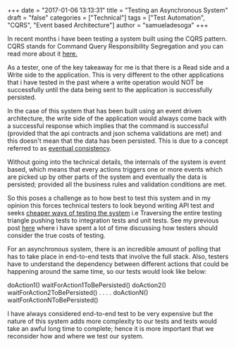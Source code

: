 +++
date = "2017-01-06 13:13:31"
title = "Testing an Asynchronous System"
draft = "false"
categories = ["Technical"]
tags = ["Test Automation", "CQRS", "Event based Architecture"]
author = "samueladesoga"
+++

In recent months i have been testing a system built using the CQRS pattern. CQRS stands for Command
Query Responsibility Segregation and you can read more about it <a href="http://martinfowler.com/bliki/CQRS.html">here.</a>

As a tester, one of the key takeaway for me is that there is a Read side and a Write side to the
application. This is very different to the other applications that i have tested in the past where a write operation would NOT be successfully until the data being sent to the application is successfully persisted.

In the case of this system that has been built using an event driven architecture, the write side of the application would always come back with a successful response which implies that the command is successful (provided that the api contracts and json schema validations are met) and this doesn't mean that the data has been persisted. This is due to a concept referred to as <a href="http://www.allthingsdistributed.com/2008/12/eventually_consistent.html">eventual consistency</a>.

Without going into the technical details, the internals of the system is event based, which means that every actions triggers one or more events which are picked up by other parts of the system and eventually the data is persisted; provided all the business rules and validation conditions are met.

So this poses a challenge as to how best to test this system and in my opinion this forces technical testers to look beyond writing API test and seeks <a href="/post/2016/02/29/never-too-early-to-start-thinking-about-your-tests/">cheaper ways of testing the system</a> i.e Traversing the entire testing triangle pushing tests to integration tests and unit tests. 
See my previous post <a href="/post/2016/02/29/never-too-early-to-start-thinking-about-your-tests/">here</a> where i have spent a lot of time discussing how testers should consider the true costs of testing.

For an asynchronous system, there is an incredible amount of polling that has to take place in end-to-end tests that involve the full stack.
Also, testers have to understand the dependency between  different actions that could be happening around the same time, so our tests would look like below:

doAction1()
waitForAction1ToBePersisted()
doAction2()
waitForAction2ToBePersisted()
.
.
.
.
doActionN()
waitForActionNToBePersisted()

I have always considered end-to-end test to be very expensive but the nature of this system adds more complexity to our tests and tests would take an awful long time to complete; hence it is more important that we reconsider how and where we test our system.

